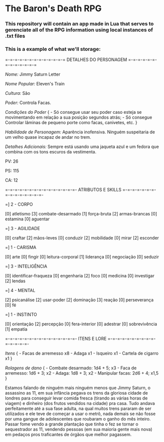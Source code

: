 # The Baron's Death RPG

### This repository will contain an app made in Lua that serves to gerenciate all of the RPG information using local instances of .txt files

### This is a example of what we'll storage:

=-=-=-=-=-=-=-=-=-=-=-=-=
DETALHES DO PERSONAGEM
=-=-=-=-=-=-=-=-=-=-=-=-=

*Nome:* Jimmy Saturn Letter

*Nome Popular:* Eleven's Train

*Cultura:* São

*Poder:* Controla Facas.

*Condições do Poder* {
    - Só consegue usar seu poder caso esteja se movimentando em relação a sua posição segundos atrás;
    - Só consegue Controlar lâminas de pequeno porte como facas, canivetes, etc.
}

*Habilidade de Personagem:* Aparência inofensiva. Ninguém suspeitaria de um velho quase incapaz de andar no trem.

*Detalhes Adicionais:* Sempre está usando uma jaqueta azul e um fedora que combina com os tons escuros da vestimenta.

PV: 26

PS: 115

CA: 12

=-=-=-=-=-=-=-=-=-=-=-=-=-=-=-
ATRIBUTOS E SKILLS
=-=-=-=-=-=-=-=-=-=-=-=-=-=-=-

=] 2 - CORPO

[0] atletismo
[3] combate-desarmado
[1] força-bruta
[2] armas-brancas
[0] estamina
[0] aguentar

=] 3 - AGILIDADE

[0] craftar
[2] mãos-leves
[0] conduzir
[2] mobilidade
[0] mirar
[2] esconder

=] 1 - CARISMA

[0] arte
[0] fingir
[0] leitura-corporal
[1] liderança
[0] negociação
[0] seduzir

=] 3 - INTELIGÊNCIA

[0] identificar-fraqueza
[0] engenharia
[2] foco
[0] medicina
[0] investigar
[2] lendas

=] 4 - MENTAL

[2] psicanálise
[2] usar-poder
[2] dominação
[3] reação
[0] perseverança
[0] fé

=] 1 - INSTINTO

[0] orientação
[2] percepção
[0] fera-interior
[0] adestrar
[0] sobrevivência
[1] empatia 

=-=-=-=-=-=-=-=-=-=-=-=-=-=-=-
ITENS E LORE
=-=-=-=-=-=-=-=-=-=-=-=-=-=-=-

*Itens* {
    - Facas de arremesso x8
    - Adaga x1
    - Isqueiro x1
    - Cartela de cigarro x1 
}

*Rolagens de dano* {
    - Combate desarmado: 1d4 + 5; x3
    - Faca de arremesso: 1d6 + 3; x2
    - Adaga: 1d8 + 3; x2
    - Manipular facas: 2d6 + 4; x1,5
}

Estamos falando de ninguém mais ninguém menos que Jimmy Saturn, o assassino as 11, em sua infância pegava os trens da gloriosa cidade de londres para conseguir levar comida fresca (tirando as várias horas de viagem) e dinheiro (dos frutos vendidos na cidade) pra casa. Tudo andava perfeitamente até a sua fase adulta, na qual muitos trens pararam de ser utilizados e ele teve de começar a usar o metrô, nada demais se não fosse por uma gangue de adolescentes que roubaram o ganho do mês inteiro. Passar fome vendo a grande plantação que tinha o fez se tornar o sequestrador as 11, vendendo pessoas (em sua maioria gente mais nova) em pedaços pros traficantes de órgãos que melhor pagassem.